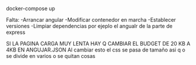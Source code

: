 docker-compose up

Falta:
-Arrancar angular
-Modificar contenedor en marcha
-Establecer versiones
-Limpiar dependencias por ejeplo el angualr de la parte de express

SI LA PAGINA CARGA MUY LENTA HAY Q CAMBIAR EL BUDGET DE 20 KB A 4KB EN ANGUJAR.JSON
Al cambiar esto el css se pasa de tamaño asi q o se divide en varios o se quitan cosas
